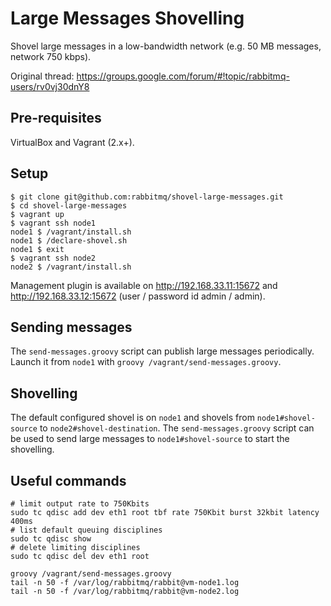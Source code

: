 # Large Messages Shovelling

Shovel large messages in a low-bandwidth network (e.g. 50 MB messages, network 750 kbps).

Original thread: https://groups.google.com/forum/#!topic/rabbitmq-users/rv0vj30dnY8

## Pre-requisites

VirtualBox and Vagrant (2.x+).

## Setup

```
$ git clone git@github.com:rabbitmq/shovel-large-messages.git
$ cd shovel-large-messages
$ vagrant up
$ vagrant ssh node1
node1 $ /vagrant/install.sh
node1 $ /declare-shovel.sh
node1 $ exit
$ vagrant ssh node2
node2 $ /vagrant/install.sh
```

Management plugin is available on http://192.168.33.11:15672 and http://192.168.33.12:15672 (user / password id admin / admin).

## Sending messages

The `send-messages.groovy` script can publish large messages periodically. Launch it from `node1` with `groovy /vagrant/send-messages.groovy`.

## Shovelling

The default configured shovel is on `node1` and shovels from `node1#shovel-source` to `node2#shovel-destination`. The `send-messages.groovy` script can be used to send large messages to `node1#shovel-source` to start the shovelling.

## Useful commands

```
# limit output rate to 750Kbits
sudo tc qdisc add dev eth1 root tbf rate 750Kbit burst 32kbit latency 400ms
# list default queuing disciplines
sudo tc qdisc show
# delete limiting disciplines
sudo tc qdisc del dev eth1 root

groovy /vagrant/send-messages.groovy
tail -n 50 -f /var/log/rabbitmq/rabbit@vm-node1.log
tail -n 50 -f /var/log/rabbitmq/rabbit@vm-node2.log
```
